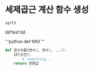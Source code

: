 # 세제곱근 계산 함수 생성
```r
sqrt3
```
dd'test'dd

'''python
def fdfd
'''

```python
def 함수이름(변수1, 변수2, ...):
	if(조건):
		# something...
	return 반환값
```
